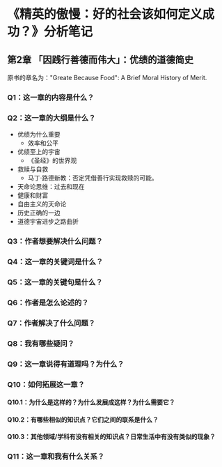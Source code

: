 # 《精英的傲慢：好的社会该如何定义成功？》分析笔记

## 第2章 「因践行善德而伟大」：优绩的道德简史

原书的章名为："Greate Because Food": A Brief Moral History of Merit.

### Q1：这一章的内容是什么？

### Q2：这一章的大纲是什么？

- 优绩为什么重要
  - 效率和公平
- 优绩至上的宇宙
  - 《圣经》的世界观
- 救赎与自救
  - 马丁·路德新教：否定凭借善行实现救赎的可能。
- 天命论思维：过去和现在
- 健康和财富
- 自由主义的天命论
- 历史正确的一边
- 道德宇宙进步之路曲折

### Q3：作者想要解决什么问题？

### Q4：这一章的关键词是什么？

### Q5：这一章的关键句是什么？

### Q6：作者是怎么论述的？

### Q7：作者解决了什么问题？

### Q8：我有哪些疑问？

### Q9：这一章说得有道理吗？为什么？

### Q10：如何拓展这一章？

#### Q10.1：为什么是这样的？为什么发展成这样？为什么需要它？

#### Q10.2：有哪些相似的知识点？它们之间的联系是什么？

#### Q10.3：其他领域/学科有没有相关的知识点？日常生活中有没有类似的现象？

### Q11：这一章和我有什么关系？

